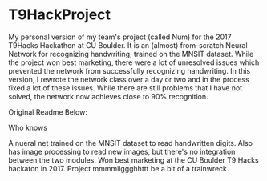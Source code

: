 # T9HackProject
My personal version of my team's project (called Num) for the 2017 T9Hacks Hackathon at CU Boulder. It is an (almost) from-scratch Neural Network for recognizing handwriting, trained on the MNSIT dataset. While the project won best marketing, there were a lot of unresolved issues which prevented the network from successfully recognizing handwriting. In this version, I rewrote the network class over a day or two and in the process fixed a lot of these issues. While there are still problems that I have not solved, the network now achieves close to 90% recognition.  

Original Readme Below:

Who knows

A nueral net trained on the MNSIT dataset to read handwritten digits. Also has image processing to read new images, but there's no integration between the two modules. 
Won best marketing at the CU Boulder T9 Hacks hackaton in 2017. Project mmmmiiggghhttt be a bit of a trainwreck.
